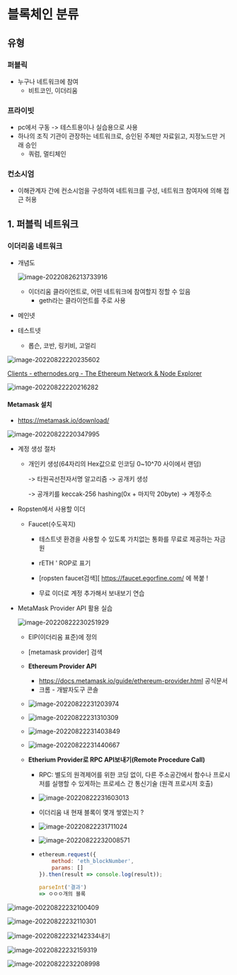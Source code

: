 # 블록체인 분류



## 유형

### 퍼블릭

- 누구나 네트워크에 참여
  - 비트코인, 이더리움

### 프라이빗

- pc에서 구동 -> 테스트용이나 실습용으로 사용
- 하나의 조직 기관이 관장하는 네트워크로, 승인된 주체만 자료읽고, 지정노드만 거래 승인
  - 쿼럼, 멀티체인

### 컨소시엄

- 이해관계자 간에 컨소시엄을 구성하여 네트워크를 구성, 네트워크 참여자에 의해 접근 허용





## 1. 퍼블릭 네트워크

### 이더리움 네트워크

- 개념도

  ![image-20220826213733916](images/image-20220826213733916.png) 

  - 이더리움 클라이언트로, 어떤 네트워크에 참여할지 정할 수 있음
    - geth라는 클라이언트를 주로 사용


- 메인넷
- 테스트넷
  - 롭슨, 코반, 링키비, 고얼리


![image-20220822220235602](images/image-20220822220235602.png) 

[Clients - ethernodes.org - The Ethereum Network & Node Explorer](https://ethernodes.org/)

![image-20220822220216282](images/image-20220822220216282.png) 



#### Metamask 설치

- https://metamask.io/download/

![image-20220822220347995](images/image-20220822220347995.png) 

- 계정 생성 절차

  - 개인키 생성(64자리의 Hex값으로 인코딩 0~10^70 사이에서 랜덤)

    -> 타원곡선전자서명 알고리즘 -> 공개키 생성

    -> 공개키를 keccak-256 hashing(0x + 마지막 20byte) -> 계정주소


- Ropsten에서 사용할 이더

  - Faucet(수도꼭지)

    - 테스트넷 환경을 사용할 수 있도록 가치없는 통화를 무료로 제공하는 자금원

    - rETH '  ROP로 표기
    - [ropsten faucet검색][ https://faucet.egorfine.com/   에 복붙 !
    - 무료 이더로 계정 추가해서 보내보기 연습

- MetaMask Provider API 활용 실습

  ![image-20220822230251929](images/image-20220822230251929.png) 

  - EIP(이더리움 표준)에 정의

  - [metamask provider] 검색

  - **Ethereum Provider API**

    - https://docs.metamask.io/guide/ethereum-provider.html   공식문서
    - 크롬 - 개발자도구 콘솔

  - ![image-20220822231203974](images/image-20220822231203974.png) 

  - ![image-20220822231310309](images/image-20220822231310309.png) 

  - ![image-20220822231403849](images/image-20220822231403849.png) 

  - ![image-20220822231440667](images/image-20220822231440667.png) 

  - **Etherium Provider로 RPC API보내기(Remote Procedure Call)**

    - RPC: 별도의 원격제어를 위한 코딩 없이, 다른 주소공간에서 함수나 프로시저를 실행할 수 있게하는 프로세스 간 통신기술 (원격 프로시저 호출)

    - ![image-20220822231603013](images/image-20220822231603013.png) 

    - 이더리움 내 현재 블록이 몇개 쌓였는지 ? 

    - ![image-20220822231711024](images/image-20220822231711024.png)

    - ![image-20220822232008571](images/image-20220822232008571.png)
    
    - ```js
      ethereum.request({
          method: 'eth_blockNumber',
          params: []
      }).then(result => console.log(result));
      
      parseInt('결과')
      => ㅇㅇㅇ개의 블록
      ```
    
      
    

![image-20220822232100409](images/image-20220822232100409.png)

![image-20220822232110301](images/image-20220822232110301.png) 

![image-20220822232142334](images/image-20220822232142334.png)내기

![image-20220822232159319](images/image-20220822232159319.png) 

![image-20220822232208998](images/image-20220822232208998.png) 

